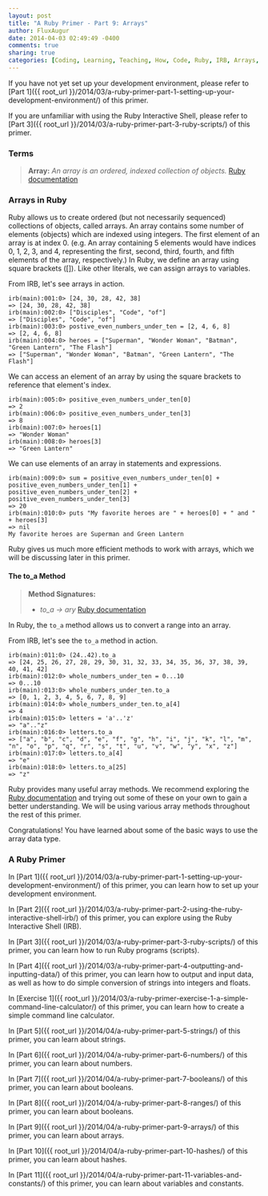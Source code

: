 ```yaml
---
layout: post
title: "A Ruby Primer - Part 9: Arrays"
author: FluxAugur
date: 2014-04-03 02:49:49 -0400
comments: true
sharing: true
categories: [Coding, Learning, Teaching, How, Code, Ruby, IRB, Arrays, Data Types]
---
```

If you have not yet set up your development environment, please refer to [Part 1]({{ root_url }}/2014/03/a-ruby-primer-part-1-setting-up-your-development-environment/) of this primer.

If you are unfamiliar with using the Ruby Interactive Shell, please refer to [Part 3]({{ root_url }}/2014/03/a-ruby-primer-part-3-ruby-scripts/) of this primer.

### Terms
> **Array:** *An array is an ordered, indexed collection of objects.* [Ruby documentation](http://www.ruby-doc.org/core-2.1.1/Array.html)

### Arrays in Ruby

Ruby allows us to create ordered (but not necessarily sequenced) collections of objects, called arrays. An array contains some number of elements (objects) which are indexed using integers. The first element of an array is at index 0. (e.g. An array containing 5 elements would have indices 0, 1, 2, 3, and 4, representing the first, second, third, fourth, and fifth elements of the array, respectively.) In Ruby, we define an array using square brackets (\[\]). Like other literals, we can assign arrays to variables.

From IRB, let's see arrays in action.

``` irb Array literals
irb(main):001:0> [24, 30, 28, 42, 38]
=> [24, 30, 28, 42, 38]
irb(main):002:0> ["Disciples", "Code", "of"]
=> ["Disciples", "Code", "of"]
irb(main):003:0> postive_even_numbers_under_ten = [2, 4, 6, 8]
=> [2, 4, 6, 8]
irb(main):004:0> heroes = ["Superman", "Wonder Woman", "Batman", "Green Lantern", "The Flash"]
=> ["Superman", "Wonder Woman", "Batman", "Green Lantern", "The Flash"]
```

We can access an element of an array by using the square brackets to reference that element's index.

``` irb Referencing elements of an array
irb(main):005:0> positive_even_numbers_under_ten[0]
=> 2
irb(main):006:0> positive_even_numbers_under_ten[3]
=> 8
irb(main):007:0> heroes[1]
=> "Wonder Woman"
irb(main):008:0> heroes[3]
=> "Green Lantern"
```

We can use elements of an array in statements and expressions.

``` irb Array elements in statements and expressions
irb(main):009:0> sum = positive_even_numbers_under_ten[0] + positive_even_numbers_under_ten[1] + positive_even_numbers_under_ten[2] + positive_even_numbers_under_ten[3]
=> 20
irb(main):010:0> puts "My favorite heroes are " + heroes[0] + " and " + heroes[3]
=> nil
My favorite heroes are Superman and Green Lantern
```

Ruby gives us much more efficient methods to work with arrays, which we will be discussing later in this primer.

#### The to_a Method
> **Method Signatures:**
>
> - *to_a -> ary* [Ruby documentation](http://www.ruby-doc.org/core-2.1.1/Array.html#method-i-to_a)

In Ruby, the `to_a` method allows us to convert a range into an array.

From IRB, let's see the `to_a` method in action.

``` irb The to_a method
irb(main):011:0> (24..42).to_a
=> [24, 25, 26, 27, 28, 29, 30, 31, 32, 33, 34, 35, 36, 37, 38, 39, 40, 41, 42]
irb(main):012:0> whole_numbers_under_ten = 0...10
=> 0...10
irb(main):013:0> whole_numbers_under_ten.to_a
=> [0, 1, 2, 3, 4, 5, 6, 7, 8, 9]
irb(main):014:0> whole_numbers_under_ten.to_a[4]
=> 4
irb(main):015:0> letters = 'a'..'z'
=> "a".."z"
irb(main):016:0> letters.to_a
=> ["a", "b", "c", "d", "e", "f", "g", "h", "i", "j", "k", "l", "m", "n", "o", "p", "q", "r", "s", "t", "u", "v", "w", "y", "x", "z"]
irb(main):017:0> letters.to_a[4]
=> "e"
irb(main):018:0> letters.to_a[25]
=> "z"
```

Ruby provides many useful array methods. We recommend exploring the [Ruby documentation](http://www.ruby-doc.org/core-2.1.1/Array.html) and trying out some of these on your own to gain a better understanding. We will be using various array methods throughout the rest of this primer.

Congratulations! You have learned about some of the basic ways to use the array data type.

### A Ruby Primer

In [Part 1]({{ root_url }}/2014/03/a-ruby-primer-part-1-setting-up-your-development-environment/) of this primer, you can learn how to set up your development environment.

In [Part 2]({{ root_url }}/2014/03/a-ruby-primer-part-2-using-the-ruby-interactive-shell-irb/) of this primer, you can explore using the Ruby Interactive Shell (IRB).

In [Part 3]({{ root_url }}/2014/03/a-ruby-primer-part-3-ruby-scripts/) of this primer, you can learn how to run Ruby programs (scripts).

In [Part 4]({{ root_url }}/2014/03/a-ruby-primer-part-4-outputting-and-inputting-data/) of this primer, you can learn how to output and input data, as well as how to do simple conversion of strings into integers and floats.

In [Exercise 1]({{ root_url }}/2014/03/a-ruby-primer-exercise-1-a-simple-command-line-calculator/) of this primer, you can learn how to create a simple command line calculator.

In [Part 5]({{ root_url }}/2014/04/a-ruby-primer-part-5-strings/) of this primer, you can learn about strings.

In [Part 6]({{ root_url }}/2014/04/a-ruby-primer-part-6-numbers/) of this primer, you can learn about numbers.

In [Part 7]({{ root_url }}/2014/04/a-ruby-primer-part-7-booleans/) of this primer, you can learn about booleans.

In [Part 8]({{ root_url }}/2014/04/a-ruby-primer-part-8-ranges/) of this primer, you can learn about booleans.

In [Part 9]({{ root_url }}/2014/04/a-ruby-primer-part-9-arrays/) of this primer, you can learn about arrays.

In [Part 10]({{ root_url }}/2014/04/a-ruby-primer-part-10-hashes/) of this primer, you can learn about hashes.

In [Part 11]({{ root_url }}/2014/04/a-ruby-primer-part-11-variables-and-constants/) of this primer, you can learn about variables and constants.
